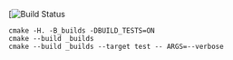 [![Build Status](https://travis-ci.org/DolanL/vector_example/builds/357504273)
```
cmake -H. -B_builds -DBUILD_TESTS=ON
cmake --build _builds
cmake --build _builds --target test -- ARGS=--verbose
```
